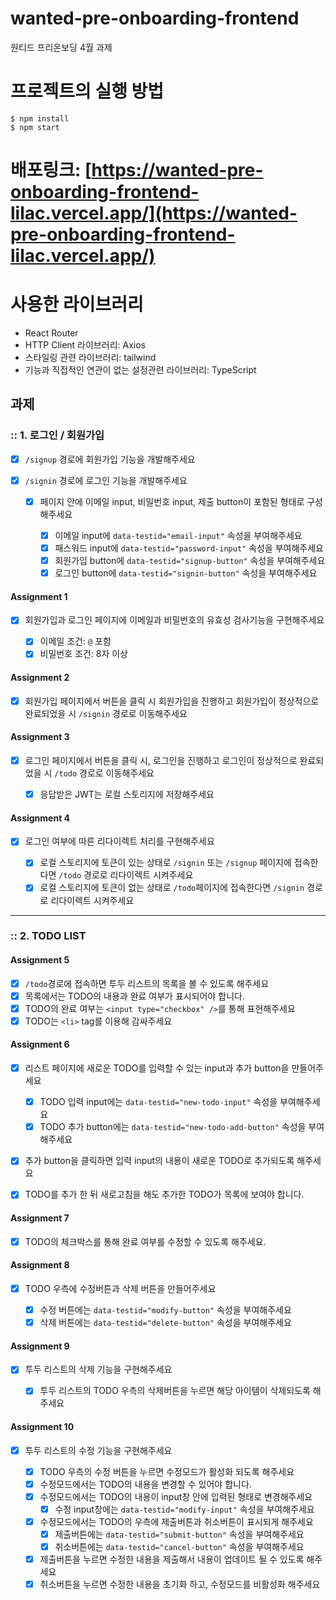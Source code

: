 # wanted-pre-onboarding-frontend

원티드 프리온보딩 4월 과제

# 프로젝트의 실행 방법

```
$ npm install
$ npm start
```

# 배포링크: [https://wanted-pre-onboarding-frontend-lilac.vercel.app/](https://wanted-pre-onboarding-frontend-lilac.vercel.app/)

# 사용한 라이브러리

- React Router
- HTTP Client 라이브러리: Axios
- 스타일링 관련 라이브러리: tailwind
- 기능과 직접적인 연관이 없는 설정관련 라이브러리: TypeScript

## 과제

### :: 1. 로그인 / 회원가입

- [x] `/signup` 경로에 회원가입 기능을 개발해주세요
- [x] `/signin` 경로에 로그인 기능을 개발해주세요

  - [x] 페이지 안에 이메일 input, 비밀번호 input, 제출 button이 포함된 형태로 구성해주세요

    - [x] 이메일 input에 `data-testid="email-input"` 속성을 부여해주세요
    - [x] 패스워드 input에 `data-testid="password-input"` 속성을 부여해주세요
    - [x] 회원가입 button에 `data-testid="signup-button"` 속성을 부여해주세요
    - [x] 로그인 button에 `data-testid="signin-button"` 속성을 부여해주세요

#### Assignment 1

- [x] 회원가입과 로그인 페이지에 이메일과 비밀번호의 유효성 검사기능을 구현해주세요

  - [x] 이메일 조건: `@` 포함
  - [x] 비밀번호 조건: 8자 이상
  
#### Assignment 2

- [x] 회원가입 페이지에서 버튼을 클릭 시 회원가입을 진행하고 회원가입이 정상적으로 완료되었을 시 `/signin` 경로로 이동해주세요

#### Assignment 3

- [x] 로그인 페이지에서 버튼을 클릭 시, 로그인을 진행하고 로그인이 정상적으로 완료되었을 시 `/todo` 경로로 이동해주세요

  - [x] 응답받은 JWT는 로컬 스토리지에 저장해주세요

#### Assignment 4

- [x] 로그인 여부에 따른 리다이렉트 처리를 구현해주세요

  - [x] 로컬 스토리지에 토큰이 있는 상태로 `/signin` 또는 `/signup` 페이지에 접속한다면 `/todo` 경로로 리다이렉트 시켜주세요
  - [x] 로컬 스토리지에 토큰이 없는 상태로 `/todo`페이지에 접속한다면 `/signin` 경로로 리다이렉트 시켜주세요

---

### :: 2. TODO LIST

#### Assignment 5

- [x] `/todo`경로에 접속하면 투두 리스트의 목록을 볼 수 있도록 해주세요
- [x] 목록에서는 TODO의 내용과 완료 여부가 표시되어야 합니다.
- [x] TODO의 완료 여부는 `<input type="checkbox" />`를 통해 표현해주세요
- [x] TODO는 `<li>` tag를 이용해 감싸주세요

#### Assignment 6

- [x] 리스트 페이지에 새로운 TODO를 입력할 수 있는 input과 추가 button을 만들어주세요

  - [x] TODO 입력 input에는 `data-testid="new-todo-input"` 속성을 부여해주세요
  - [x] TODO 추가 button에는 `data-testid="new-todo-add-button"` 속성을 부여해주세요

- [x] 추가 button을 클릭하면 입력 input의 내용이 새로운 TODO로 추가되도록 해주세요
- [x] TODO를 추가 한 뒤 새로고침을 해도 추가한 TODO가 목록에 보여야 합니다.

#### Assignment 7

- [x] TODO의 체크박스를 통해 완료 여부를 수정할 수 있도록 해주세요.

#### Assignment 8

- [x] TODO 우측에 수정버튼과 삭제 버튼을 만들어주세요

  - [x] 수정 버튼에는 `data-testid="modify-button"` 속성을 부여해주세요
  - [x] 삭제 버튼에는 `data-testid="delete-button"` 속성을 부여해주세요

#### Assignment 9

- [x] 투두 리스트의 삭제 기능을 구현해주세요

  - [x] 투두 리스트의 TODO 우측의 삭제버튼을 누르면 해당 아이템이 삭제되도록 해주세요

#### Assignment 10

- [x] 투두 리스트의 수정 기능을 구현해주세요

  - [x] TODO 우측의 수정 버튼을 누르면 수정모드가 활성화 되도록 해주세요
  - [x] 수정모드에서는 TODO의 내용을 변경할 수 있어야 합니다.
  - [x] 수정모드에서는 TODO의 내용이 input창 안에 입력된 형태로 변경해주세요
    - [x] 수정 input창에는 `data-testid="modify-input"` 속성을 부여해주세요
  - [x] 수정모드에서는 TODO의 우측에 제출버튼과 취소버튼이 표시되게 해주세요
    - [x] 제출버튼에는 `data-testid="submit-button"` 속성을 부여해주세요
    - [x] 취소버튼에는 `data-testid="cancel-button"` 속성을 부여해주세요
  - [x] 제출버튼을 누르면 수정한 내용을 제출해서 내용이 업데이트 될 수 있도록 해주세요
  - [x] 취소버튼을 누르면 수정한 내용을 초기화 하고, 수정모드를 비활성화 해주세요
